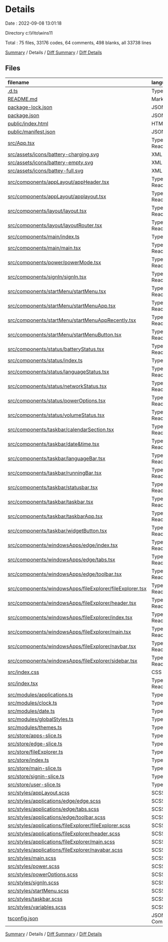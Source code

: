 # Details

Date : 2022-09-08 13:01:18

Directory c:\\Vito\\wins11

Total : 75 files, 33176 codes, 64 comments, 498 blanks, all 33738 lines

[Summary](results.md) / Details / [Diff Summary](diff.md) / [Diff Details](diff-details.md)

## Files

| filename                                                                                                              | language           |   code | comment | blank |  total |
| :-------------------------------------------------------------------------------------------------------------------- | :----------------- | -----: | ------: | ----: | -----: |
| [.d.ts](/.d.ts)                                                                                                       | TypeScript         |     15 |       0 |     1 |     16 |
| [README.md](/README.md)                                                                                               | Markdown           |     38 |       0 |    33 |     71 |
| [package-lock.json](/package-lock.json)                                                                               | JSON               | 29,514 |       0 |     1 | 29,515 |
| [package.json](/package.json)                                                                                         | JSON               |     53 |       0 |     1 |     54 |
| [public/index.html](/public/index.html)                                                                               | HTML               |     17 |       0 |     1 |     18 |
| [public/manifest.json](/public/manifest.json)                                                                         | JSON               |     25 |       0 |     1 |     26 |
| [src/App.tsx](/src/App.tsx)                                                                                           | TypeScript React   |      5 |       0 |     3 |      8 |
| [src/assets/icons/battery-charging.svg](/src/assets/icons/battery-charging.svg)                                       | XML                |     11 |       0 |     1 |     12 |
| [src/assets/icons/battery-empty.svg](/src/assets/icons/battery-empty.svg)                                             | XML                |      3 |       0 |     1 |      4 |
| [src/assets/icons/battey-full.svg](/src/assets/icons/battey-full.svg)                                                 | XML                |      3 |       0 |     1 |      4 |
| [src/components/appLayout/appHeader.tsx](/src/components/appLayout/appHeader.tsx)                                     | TypeScript React   |     42 |       0 |     6 |     48 |
| [src/components/appLayout/applayout.tsx](/src/components/appLayout/applayout.tsx)                                     | TypeScript React   |    108 |      15 |    25 |    148 |
| [src/components/layout/layout.tsx](/src/components/layout/layout.tsx)                                                 | TypeScript React   |     20 |       0 |     6 |     26 |
| [src/components/layout/layoutRouter.tsx](/src/components/layout/layoutRouter.tsx)                                     | TypeScript React   |     19 |       0 |     7 |     26 |
| [src/components/main/index.ts](/src/components/main/index.ts)                                                         | TypeScript         |      2 |       0 |     2 |      4 |
| [src/components/main/main.tsx](/src/components/main/main.tsx)                                                         | TypeScript React   |     40 |       0 |    11 |     51 |
| [src/components/power/powerMode.tsx](/src/components/power/powerMode.tsx)                                             | TypeScript React   |     67 |       8 |    13 |     88 |
| [src/components/signIn/signIn.tsx](/src/components/signIn/signIn.tsx)                                                 | TypeScript React   |    104 |       1 |    19 |    124 |
| [src/components/startMenu/startMenu.tsx](/src/components/startMenu/startMenu.tsx)                                     | TypeScript React   |     79 |       6 |    19 |    104 |
| [src/components/startMenu/startMenuApp.tsx](/src/components/startMenu/startMenuApp.tsx)                               | TypeScript React   |      9 |       0 |     2 |     11 |
| [src/components/startMenu/startMenuAppRecently.tsx](/src/components/startMenu/startMenuAppRecently.tsx)               | TypeScript React   |     12 |       0 |     2 |     14 |
| [src/components/startMenu/startMenuButton.tsx](/src/components/startMenu/startMenuButton.tsx)                         | TypeScript React   |     18 |       0 |     8 |     26 |
| [src/components/status/batteryStatus.tsx](/src/components/status/batteryStatus.tsx)                                   | TypeScript React   |     30 |       1 |     9 |     40 |
| [src/components/status/index.ts](/src/components/status/index.ts)                                                     | TypeScript         |     12 |       0 |     2 |     14 |
| [src/components/status/languageStatus.tsx](/src/components/status/languageStatus.tsx)                                 | TypeScript React   |      6 |       0 |     3 |      9 |
| [src/components/status/networkStatus.tsx](/src/components/status/networkStatus.tsx)                                   | TypeScript React   |     18 |       0 |     7 |     25 |
| [src/components/status/powerOptions.tsx](/src/components/status/powerOptions.tsx)                                     | TypeScript React   |     88 |       5 |    14 |    107 |
| [src/components/status/volumeStatus.tsx](/src/components/status/volumeStatus.tsx)                                     | TypeScript React   |     21 |       0 |     6 |     27 |
| [src/components/taskbar/calendarSection.tsx](/src/components/taskbar/calendarSection.tsx)                             | TypeScript React   |      4 |       0 |     1 |      5 |
| [src/components/taskbar/date&time.tsx](/src/components/taskbar/date&time.tsx)                                         | TypeScript React   |     29 |       0 |     9 |     38 |
| [src/components/taskbar/languageBar.tsx](/src/components/taskbar/languageBar.tsx)                                     | TypeScript React   |     10 |       0 |     4 |     14 |
| [src/components/taskbar/runningBar.tsx](/src/components/taskbar/runningBar.tsx)                                       | TypeScript React   |     11 |       0 |     5 |     16 |
| [src/components/taskbar/statusbar.tsx](/src/components/taskbar/statusbar.tsx)                                         | TypeScript React   |     17 |       0 |     3 |     20 |
| [src/components/taskbar/taskbar.tsx](/src/components/taskbar/taskbar.tsx)                                             | TypeScript React   |     89 |       1 |    15 |    105 |
| [src/components/taskbar/taskbarApp.tsx](/src/components/taskbar/taskbarApp.tsx)                                       | TypeScript React   |     20 |       0 |     5 |     25 |
| [src/components/taskbar/widgetButton.tsx](/src/components/taskbar/widgetButton.tsx)                                   | TypeScript React   |     10 |       0 |     4 |     14 |
| [src/components/windowsApps/edge/index.tsx](/src/components/windowsApps/edge/index.tsx)                               | TypeScript React   |     38 |       0 |    12 |     50 |
| [src/components/windowsApps/edge/tabs.tsx](/src/components/windowsApps/edge/tabs.tsx)                                 | TypeScript React   |     68 |       4 |    14 |     86 |
| [src/components/windowsApps/edge/toolbar.tsx](/src/components/windowsApps/edge/toolbar.tsx)                           | TypeScript React   |    119 |       0 |    20 |    139 |
| [src/components/windowsApps/fileExplorer/fileExplorer.tsx](/src/components/windowsApps/fileExplorer/fileExplorer.tsx) | TypeScript React   |      3 |       0 |     1 |      4 |
| [src/components/windowsApps/fileExplorer/header.tsx](/src/components/windowsApps/fileExplorer/header.tsx)             | TypeScript React   |     58 |       0 |     3 |     61 |
| [src/components/windowsApps/fileExplorer/index.tsx](/src/components/windowsApps/fileExplorer/index.tsx)               | TypeScript React   |     18 |       0 |     3 |     21 |
| [src/components/windowsApps/fileExplorer/main.tsx](/src/components/windowsApps/fileExplorer/main.tsx)                 | TypeScript React   |     38 |       1 |     5 |     44 |
| [src/components/windowsApps/fileExplorer/navbar.tsx](/src/components/windowsApps/fileExplorer/navbar.tsx)             | TypeScript React   |     99 |       1 |    12 |    112 |
| [src/components/windowsApps/fileExplorer/sidebar.tsx](/src/components/windowsApps/fileExplorer/sidebar.tsx)           | TypeScript React   |      5 |       0 |     3 |      8 |
| [src/index.css](/src/index.css)                                                                                       | CSS                |     29 |       4 |     5 |     38 |
| [src/index.tsx](/src/index.tsx)                                                                                       | TypeScript React   |     20 |       2 |     3 |     25 |
| [src/modules/applications.ts](/src/modules/applications.ts)                                                           | TypeScript         |    185 |       5 |     9 |    199 |
| [src/modules/clock.ts](/src/modules/clock.ts)                                                                         | TypeScript         |     24 |       2 |     9 |     35 |
| [src/modules/date.ts](/src/modules/date.ts)                                                                           | TypeScript         |     42 |       1 |    12 |     55 |
| [src/modules/globalStyles.ts](/src/modules/globalStyles.ts)                                                           | TypeScript         |     13 |       0 |     2 |     15 |
| [src/modules/themes.ts](/src/modules/themes.ts)                                                                       | TypeScript         |     20 |       0 |     3 |     23 |
| [src/store/apps-slice.ts](/src/store/apps-slice.ts)                                                                   | TypeScript         |     76 |       0 |    27 |    103 |
| [src/store/edge-slice.ts](/src/store/edge-slice.ts)                                                                   | TypeScript         |    140 |       0 |    18 |    158 |
| [src/store/fileExplorer.ts](/src/store/fileExplorer.ts)                                                               | TypeScript         |     46 |       0 |     8 |     54 |
| [src/store/index.ts](/src/store/index.ts)                                                                             | TypeScript         |     23 |       0 |     6 |     29 |
| [src/store/main-slice.ts](/src/store/main-slice.ts)                                                                   | TypeScript         |     35 |       0 |     8 |     43 |
| [src/store/signin-slice.ts](/src/store/signin-slice.ts)                                                               | TypeScript         |     40 |       0 |     9 |     49 |
| [src/store/user-slice.ts](/src/store/user-slice.ts)                                                                   | TypeScript         |     19 |       0 |     7 |     26 |
| [src/styles/appLayout.scss](/src/styles/appLayout.scss)                                                               | SCSS               |     74 |       0 |     2 |     76 |
| [src/styles/applications/edge/edge.scss](/src/styles/applications/edge/edge.scss)                                     | SCSS               |     44 |       0 |     2 |     46 |
| [src/styles/applications/edge/tabs.scss](/src/styles/applications/edge/tabs.scss)                                     | SCSS               |    124 |       0 |     3 |    127 |
| [src/styles/applications/edge/toolbar.scss](/src/styles/applications/edge/toolbar.scss)                               | SCSS               |    179 |       0 |     6 |    185 |
| [src/styles/applications/fileExplorer/fileExplorer.scss](/src/styles/applications/fileExplorer/fileExplorer.scss)     | SCSS               |     18 |       0 |     3 |     21 |
| [src/styles/applications/fileExplorer/header.scss](/src/styles/applications/fileExplorer/header.scss)                 | SCSS               |    102 |       0 |     2 |    104 |
| [src/styles/applications/fileExplorer/main.scss](/src/styles/applications/fileExplorer/main.scss)                     | SCSS               |     43 |       0 |     2 |     45 |
| [src/styles/applications/fileExplorer/navabar.scss](/src/styles/applications/fileExplorer/navabar.scss)               | SCSS               |    141 |       0 |     3 |    144 |
| [src/styles/main.scss](/src/styles/main.scss)                                                                         | SCSS               |     14 |       0 |     1 |     15 |
| [src/styles/power.scss](/src/styles/power.scss)                                                                       | SCSS               |     19 |       0 |     2 |     21 |
| [src/styles/powerOptions.scss](/src/styles/powerOptions.scss)                                                         | SCSS               |     35 |       0 |     2 |     37 |
| [src/styles/signIn.scss](/src/styles/signIn.scss)                                                                     | SCSS               |    192 |       0 |     2 |    194 |
| [src/styles/startMenu.scss](/src/styles/startMenu.scss)                                                               | SCSS               |    222 |       2 |     5 |    229 |
| [src/styles/taskbar.scss](/src/styles/taskbar.scss)                                                                   | SCSS               |    163 |       4 |     2 |    169 |
| [src/styles/variables.scss](/src/styles/variables.scss)                                                               | SCSS               |     58 |       0 |    10 |     68 |
| [tsconfig.json](/tsconfig.json)                                                                                       | JSON with Comments |     21 |       1 |     1 |     23 |

[Summary](results.md) / Details / [Diff Summary](diff.md) / [Diff Details](diff-details.md)
